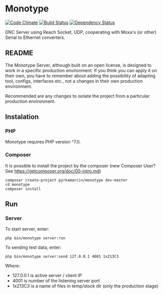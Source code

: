 # Monotype

[![Code Climate](https://codeclimate.com/github/pyrkamarcin/monotype/badges/gpa.svg)](https://codeclimate.com/github/pyrkamarcin/monotype)
[![Build Status](https://travis-ci.org/pyrkamarcin/monotype.svg?branch=master)](https://travis-ci.org/pyrkamarcin/monotype)
[![Dependency Status](https://www.versioneye.com/user/projects/584e631ca83e27003c0e505a/badge.svg?style=flat-square)](https://www.versioneye.com/user/projects/584e631ca83e27003c0e505a)

DNC Server using Reach Socket, UDP, cooperating with Moxa's (or other) Serial to Ethernet converters.

## README
The Monotype Server, although built on an open license, is designed to work in a specific production environment.
If you think you can apply it on their own, you have to remember about adding the possibility of adapting tool, configs, interfaces etc., not a changes in their own production environment.

Recommended are any changes to isolate the project from a particular production environment.

## Instalation

### PHP
Monotype requires PHP version ^7.0.

### Composer 
It is possible to install the project by the composer (new Composer User? See https://getcomposer.org/doc/00-intro.md)

```
composer create-project pyrkamarcin/monotype dev-master
cd monotype
composer install
```

## Run

### Server

To start server, enter:

```
php bin/monotype server:run
```

To sending test data, enter:

```
php bin/monotype server:send 127.0.0.1 4001 1x213C3
```

Where:

- 127.0.0.1 is active server / client IP
- 4001 is number of the listening server port
- 1x213C3 is a name of files in temp/stock dir (only the production stage)

